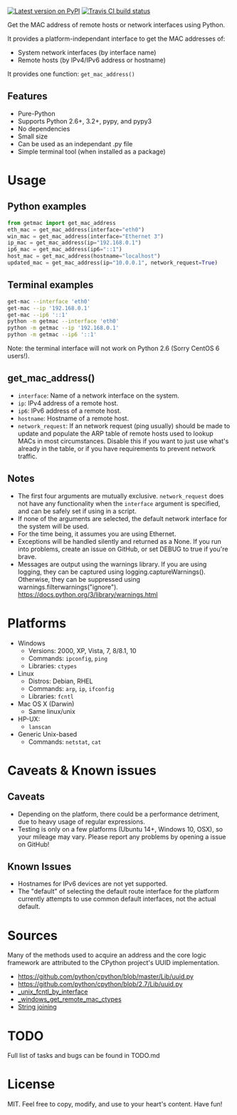 
[![Latest version on PyPI](https://badge.fury.io/py/get-mac.svg)](https://pypi.org/project/get-mac/)
[![Travis CI build status](https://travis-ci.org/GhostofGoes/get-mac.svg?branch=master)](https://travis-ci.org/GhostofGoes/get-mac)

Get the MAC address of remote hosts or network interfaces using Python.

It provides a platform-independant interface to get the MAC addresses of:

* System network interfaces (by interface name)
* Remote hosts (by IPv4/IPv6 address or hostname)

It provides one function: `get_mac_address()`

## Features
* Pure-Python
* Supports Python 2.6+, 3.2+, pypy, and pypy3
* No dependencies
* Small size
* Can be used as an independant .py file
* Simple terminal tool (when installed as a package)

# Usage

## Python examples
```python
from getmac import get_mac_address
eth_mac = get_mac_address(interface="eth0")
win_mac = get_mac_address(interface="Ethernet 3")
ip_mac = get_mac_address(ip="192.168.0.1")
ip6_mac = get_mac_address(ip6="::1")
host_mac = get_mac_address(hostname="localhost")
updated_mac = get_mac_address(ip="10.0.0.1", network_request=True)
```

## Terminal examples
```bash
get-mac --interface 'eth0'
get-mac --ip '192.168.0.1'
get-mac --ip6 '::1'
python -m getmac --interface 'eth0'
python -m getmac --ip '192.168.0.1'
python -m getmac --ip6 '::1'
```

Note: the terminal interface will not work on Python 2.6 (Sorry CentOS 6 users!).

## get_mac_address()
* `interface`: Name of a network interface on the system.
* `ip`: IPv4 address of a remote host.
* `ip6`: IPv6 address of a remote host.
* `hostname`: Hostname of a remote host.
* `network_request`: If an network request (ping usually) should be made to update and populate the
ARP table of remote hosts used to lookup MACs in most circumstances.
Disable this if you want to just use what's already in the table, or
if you have requirements to prevent network traffic.

## Notes
* The first four arguments are mutually exclusive. `network_request` does not have any functionality
when the `interface` argument is specified, and can be safely set if using in a script.
* If none of the arguments are selected, the default network interface for the system will be used.
* For the time being, it assumes you are using Ethernet.
* Exceptions will be handled silently and returned as a None.
    If you run into problems, create an issue on GitHub,
    or set DEBUG to true if you're brave.
* Messages are output using the warnings library.
If you are using logging, they can be captured using logging.captureWarnings().
Otherwise, they can be suppressed using warnings.filterwarnings("ignore").
https://docs.python.org/3/library/warnings.html

# Platforms
* Windows
    * Versions: 2000, XP, Vista, 7, 8/8.1, 10
    * Commands: `ipconfig`, `ping`
    * Libraries: `ctypes`
* Linux
    * Distros: Debian, RHEL
    * Commands: `arp`, `ip`, `ifconfig`
    * Libraries: `fcntl`
* Mac OS X (Darwin)
    * Same linux/unix
* HP-UX:
    * `lanscan`
* Generic Unix-based
    * Commands: `netstat`, `cat`

# Caveats & Known issues

## Caveats
* Depending on the platform, there could be a performance detriment,
due to heavy usage of regular expressions.
* Testing is only on a few platforms (Ubuntu 14+, Windows 10, OSX), so your
mileage may vary. Please report any problems by opening a issue on GitHub!

## Known Issues
* Hostnames for IPv6 devices are not yet supported.
* The "default" of selecting the default route interface for the platform
currently attempts to use common default interfaces, not the actual default.

# Sources
Many of the methods used to acquire an address and the core logic framework
are attributed to the CPython project's UUID implementation.
* https://github.com/python/cpython/blob/master/Lib/uuid.py
* https://github.com/python/cpython/blob/2.7/Lib/uuid.py
* [_unix_fcntl_by_interface](https://stackoverflow.com/a/4789267/2214380)
* [_windows_get_remote_mac_ctypes](goo.gl/ymhZ9p)
* [String joining](https://stackoverflow.com/a/3258612/2214380)

# TODO
Full list of tasks and bugs can be found in TODO.md

# License
MIT. Feel free to copy, modify, and use to your heart's content. Have fun!

